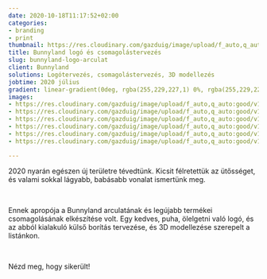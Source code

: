 ```yaml
---
date: 2020-10-18T11:17:52+02:00
categories:
- branding
- print
thumbnail: https://res.cloudinary.com/gazduig/image/upload/f_auto,q_auto:good/v1603015734/cms/szar_qvqygw.jpg
title: Bunnyland logó és csomagolástervezés
slug: bunnyland-logo-arculat
client: Bunnyland
solutions: Logótervezés, csomagolástervezés, 3D modellezés
jobtime: 2020 július
gradient: linear-gradient(0deg, rgba(255,229,227,1) 0%, rgba(255,229,227,0) 45%)
images:
- https://res.cloudinary.com/gazduig/image/upload/f_auto,q_auto:good/v1603012763/cms/Csoport_1_ymskj1.png
- https://res.cloudinary.com/gazduig/image/upload/f_auto,q_auto:good/v1603012763/cms/Kan%C3%A1l_1_qxkcij.png
- https://res.cloudinary.com/gazduig/image/upload/f_auto,q_auto:good/v1603012763/cms/Cumi_2_pg5odd.png
- https://res.cloudinary.com/gazduig/image/upload/f_auto,q_auto:good/v1603012763/cms/Cumi_1_fyokfx.png
- https://res.cloudinary.com/gazduig/image/upload/f_auto,q_auto:good/v1603012720/cms/121623928_3524824237576356_7639663804164969982_n_slhmsk.jpg
- https://res.cloudinary.com/gazduig/image/upload/f_auto,q_auto:good/v1603012720/cms/121538351_2765321553687904_3870488072802421019_n_dlooky.jpg

---
```

2020 nyarán egészen új területre tévedtünk. Kicsit félretettük az ütősséget, és valami sokkal lágyabb, babásabb vonalat ismertünk meg.

<br>

Ennek apropója a Bunnyland arculatának és legújabb termékei csomagolásának elkészítése volt. Egy kedves, puha, ölelgetni való logó, és az abból kialakuló külső borítás tervezése, és 3D modellezése szerepelt a listánkon.

<br>

Nézd meg, hogy sikerült!